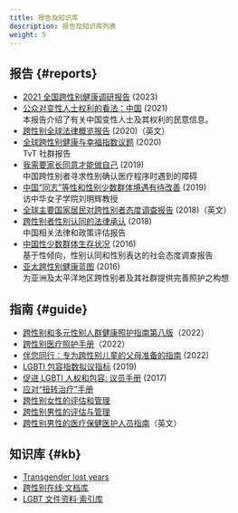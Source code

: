 ```yaml
---
title: 报告及知识库
description: 报告及知识库列表
weight: 5
---
```


## 报告 {#reports}

- [2021 全国跨性别健康调研报告](https://cnlgbtdata.com/files/uploads/2023/01/2021全国跨性别健康调研报告.pdf) (2023)
- [公众对变性人士权利的看法：中国](https://williamsinstitute.law.ucla.edu/publications/opinion-trans-rights-china/) (2021)\
  本报告介绍了有关中国变性人士及其权利的民意信息。
- [跨性别全球法律概览报告](https://ilga.org/trans-legal-mapping-report) (2020)（英文）
- [全球跨性别健康与幸福指数议题](https://transrespect.org/en/tvt-publication-series/) (2020)\
  TvT 社群报告
- [我需要家长同意才能做自己](https://www.amnesty.org/en/documents/asa17/0269/2019/en/) (2019)\
  中国跨性别者寻求性别确认医疗程序时遇到的障碍
- [中国“同志”等性和性别少数群体境遇有待改善](https://news.un.org/zh/story/2019/06/1036281) (2019)\
  访中华女子学院刘明辉教授
- [全球主要国家居民对跨性别者态度调查报告](https://www.ipsos.com/en-us/news-polls/global-attitudes-toward-transgender-people) (2018)（英文）
- [跨性别者性别认同的法律承认](https://www.undp.org/zh/china/publications/跨性别者性别认同的法律承认—中国相关法律和政策评估报告) (2018)\
  中国相关法律和政策评估报告
- [中国性少数群体生存状况](https://www.undp.org/zh/china/publications/中国性少数群体生存状况-基于性倾向，性别认同和性别表达的社会态度调查报告) (2016)\
  基于性倾向，性别认同和性别表达的社会态度调查报告
- [亚太跨性别健康蓝图](https://www.undp.org/zh/china/publications/为亚洲及太平洋地区跨性别者及其社群提供完善照护之构想) (2016)\
  为亚洲及太平洋地区跨性别者及其社群提供完善照护之构想

## 指南 {#guide}

- [跨性别和多元性别人群健康照护指南第八版](https://project-trans.org/SOC-8/)（2022）
- [跨性别医疗照护手册](https://srp1z3xn00.feishu.cn/file/boxcnAolGkJZKncItk1Sx4AEIOc)（2022）
- [伴您同行：专为跨性别儿童的父母准备的指南](https://www.congregaytion.com/ill-walk-with-you/zh) (2022)
- [LGBTI 包容指数拟议指标](https://www.undp.org/publications/lgbti-index) (2019)
- [促进 LGBTI 人权和包容: 议员手册](https://www.undp.org/zh/china/publications/促进lgbti人权和包容-议员手册) (2017)
- [应对“扭转治疗”手册](https://www.youguiwujia.com/download-yingduiniuzhuanzhiliaoshouce-ch)
- [跨性别女性的评估和管理](https://www.uptodate.com/contents/zh-Hans/transgender-women-evaluation-and-management)
- [跨性别男性的评估与管理](https://www.uptodate.com/contents/zh-Hans/transgender-men-evaluation-and-management)
- [跨性别男性的医疗保健医护人员指南](https://www.nickgorton.org/2021/01/17/medical-therapy-and-health-maintenance-for-transgender-men/)（英文）

## 知识库 {#kb}

- [Transgender lost years](https://github.com/KristallWang/Transgender-lost-years)
- [跨性别在线·文档库](https://docs.transonline.org.cn)
- [LGBT 文件资料·索引库](https://cnlgbtdata.com)
